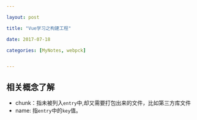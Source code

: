 ```yaml
---

layout: post

title: "Vue学习之构建工程"

date: 2017-07-18

categories: [MyNotes, webpck]


---
```


## 相关概念了解
- chunk：指未被列入``entry``中,却又需要打包出来的文件，比如第三方库文件
- name: 指``entry``中的``key``值。